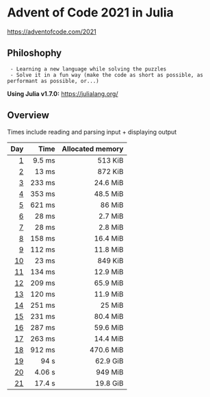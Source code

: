 # Advent of Code 2021 in Julia

<https://adventofcode.com/2021>

## Philoshophy

     - Learning a new language while solving the puzzles
     - Solve it in a fun way (make the code as short as possible, as performant as possible, or...)

**Using Julia v1.7.0:** <https://julialang.org/>

## Overview

Times include reading and parsing input + displaying output

 | Day | Time | Allocated memory |
 | ---: | ---: | ---: |
 | [1](https://adventofcode.com/2021/day/1) | 9.5 ms | 513 KiB |
 | [2](https://adventofcode.com/2021/day/2) | 13 ms | 872 KiB |
 | [3](https://adventofcode.com/2021/day/3) | 233 ms | 24.6 MiB |
 | [4](https://adventofcode.com/2021/day/4) | 353 ms | 48.5 MiB |
 | [5](https://adventofcode.com/2021/day/5) | 621 ms | 86 MiB |
 | [6](https://adventofcode.com/2021/day/6) |  28 ms | 2.7 MiB |
 | [7](https://adventofcode.com/2021/day/7) |  28 ms | 2.8 MiB |
 | [8](https://adventofcode.com/2021/day/8) | 158 ms | 16.4 MiB |
 | [9](https://adventofcode.com/2021/day/9) | 112 ms | 11.8 MiB |
 | [10](https://adventofcode.com/2021/day/10) | 23 ms | 849 KiB |
 | [11](https://adventofcode.com/2021/day/11) | 134 ms | 12.9 MiB |
 | [12](https://adventofcode.com/2021/day/12) | 209 ms | 65.9 MiB |
 | [13](https://adventofcode.com/2021/day/13) | 120 ms | 11.9 MiB |
 | [14](https://adventofcode.com/2021/day/14) | 251 ms | 25 MiB |
 | [15](https://adventofcode.com/2021/day/15) | 231 ms | 80.4 MiB |
 | [16](https://adventofcode.com/2021/day/16) | 287 ms | 59.6 MiB |
 | [17](https://adventofcode.com/2021/day/17) | 263 ms | 14.4 MiB |
 | [18](https://adventofcode.com/2021/day/18) | 912 ms | 470.6 MiB |
 | [19](https://adventofcode.com/2021/day/19) | 94 s | 62.9 GiB |
 | [20](https://adventofcode.com/2021/day/20) | 4.06 s | 949 MiB |
 | [21](https://adventofcode.com/2021/day/21) | 17.4 s | 19.8 GiB |
